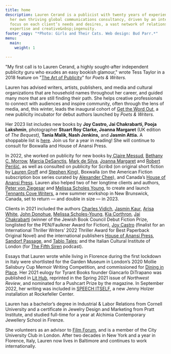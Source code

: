 ```yaml
---
title: home
description: Lauren Cerand is a publicist with twenty years of experience running
  her own thriving global communications consultancy, driven by an intensive personal
  focus on each client’s needs and desires, a vast network of relationships, and unparalleled
  expertise and creative&nbsp;ingenuity.
footer_copy: "*Photo: Girls and Their Cats. Web design: Bud Parr.*"
menu:
  main:
    weight: 1

---
```

"My first call is to Lauren Cerand, a highly sought-after independent publicity guru who exudes an easy bookish glamour," wrote Tess Taylor in a 2018 feature on "[The Art of Publicity](https://www.pw.org/content/the_art_of_publicity_how_indie_publicists_work_with_writers)" for _Poets & Writers._

Lauren has advised writers, artists, publishers, and media and cultural organizations that are household names throughout her career, and guided many more that are still finding their path. She helps creative professionals to connect with audiences and inspire community, often through the lens of media, and, this winter, leads the inaugural cohort of [Get the Word Out,](https://www.pw.org/about-us/news-releases/poets_writers_selects_ten_debut_authors_for_new_publicity_incubator) a new publicity incubator for debut authors launched by _Poets & Writers._  
  
Her 2023 list includes new books by **Joy Castro, Jai Chakrabarti, Pooja Lakshmin**, photographer **Stuart Roy Clarke, Joanna Margaret** (UK edition of _The Bequest),_ **Tania Malik, Nash Jenkins,** and **Jasmin Attia.** A shoppable list is [here](https://bookshop.org/wishlists/aa9086e356cc17c21d0b9afc7b69bf897ee244c9). Join us for a year in reading! She will continue to consult for Boxwalla and House of Anansi Press.  
  
In 2022, she worked on publicity for new books by[ Claire Messud](https://brooklynrail.org/2021/12/fiction/from-A-Dream-Life), [Bethany C. Morrow](https://www.bethanycmorrow.com/), [Marcia DeSanctis](https://marciadesanctis.com/), [Mark de Silva](https://mark-de-silva.com/), [Joanna Margaret](https://www.joanna-margaret.com/) and [Robert Perišić](https://sandorfpassage.org/product-tag/robert-perisic/), as well as consulted on publicity for Scribd (on original short fiction by [Lauren Groff](https://www.oprahdaily.com/entertainment/books/a39716336/lauren-groff-junket-story/) and [Stephen King](https://www.usatoday.com/story/entertainment/books/2022/04/27/stephen-king-finn-exclusive-cover-reveal-scribd/9543384002/)), Boxwalla (on the American Fiction subscription box series curated by [Alexander Chee](https://www.latimes.com/entertainment-arts/books/story/2022-08-19/how-two-socal-immigrants-and-alexander-chee-are-reinventing-the-gift-box-for-books)), and Canada’s [House of Anansi Press](https://houseofanansi.com/). Lauren also helped two of her longtime clients and authors, [Peter von Ziegesar](https://www.petervonziegesar.com/) and [Melissa Scholes Young](https://melissascholesyoung.com/), to create and launch [Tennants Cove Writers](https://www.tennantscovewriters.com/), a new summer workshop in New Brunswick, Canada, set to return — and double in size — in 2023.  
  
Clients in 2021 included the authors [Charles Vidich](https://www.germsatbaybook.com/), [Jasmin Kaur](https://www.jasminkaur.com/), [Arisa White](https://arisawhite.com/), [John Donohue](https://alltherestaurants.com/), [Melissa Scholes-Young](https://melissascholesyoung.com/), [Kia Corthron](http://www.kiacorthron-author.com/index.htm), [Jai Chakrabarti](http://jai-chakrabarti.squarespace.com/) (winner of the Jewish Book Council Debut Fiction Prize, longlisted for the PEN/Faulkner Award for Fiction), [Joy Castro](https://www.joycastro.com/) (finalist for an International Thriller Writers’ 2022 Thriller Award for Best Paperback Original Novel) and the international publishers [House of Anansi Press](https://houseofanansi.com/), [Sandorf Passage](https://sandorfpassage.org/), and [Tablo Tales](https://tablo.com/tablo-tales); and the Italian Cultural Institute of London (for [The Fifth Siren](https://www.thefifthsiren.com/) podcast).  
  
Essays that Lauren wrote while living in Florence during the first lockdown in Italy were shortlisted for the Garden Museum in London’s 2020 Mollie Salisbury Cup Memoir Writing Competition, and commissioned for [Dining in Place](https://dininginplace.com/essay/in-isolation-with-lauren-cerand/). Her 2021 eulogy for Tyrant Books founder Giancarlo DiTrapano was published in [Lit Hub](https://lithub.com/well-always-have-the-best-day-of-our-lives-remembering-giancarlo-ditrapano/), reprinted in the Spring 2021 issue of _Northwest Review_, and nominated for a Pushcart Prize by the magazine. In September 2022, her writing was included in [SPEECH ITSELF](https://pen.org/event/speech-itself-jenny-holzer-installation-at-rockefeller-center/), a new Jenny Holzer installation at Rockefeller Center.  
  
Lauren has a bachelor’s degree in Industrial & Labor Relations from Cornell University and a certificate in Jewelry Design and Marketing from Pratt Institute, and studied full-time for a year at Alchimia Contemporary Jewellery School in Firenze.  
  
She volunteers as an advisor to [Film Forum](https://filmforum.org/)_,_ and is a member of the City University Club in London. After two decades in New York and a year in Florence, Italy, Lauren now lives in Baltimore and continues to work internationally.